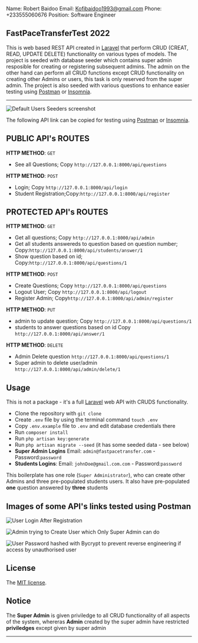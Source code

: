 Name: Robert Baidoo
Email: Kofibaidoo1993@gmail.com
Phone: +233555060676
Position: Software Engineer

## FastPaceTransferTest 2022

This is web based REST API created in [Laravel](https://laravel.com/) that perform CRUD (CREAT, READ, UPDATE DELETE) functionality on various types of models. The project is seeded with database seeder which contains super admin resposible for creating or registering subsequent admins. The admin on the other hand can perform all CRUD functions except CRUD functionality on creating other Admins or users, this task is only reserved from the super admin. The project is also seeded with various questions to enhance easier testing using [Postman](https://www.postman.com/) or [Insomnia](https://insomnia.rest/).

---

![Default Users Seeders screenshot](https://drive.google.com/uc?export=view&id=1blmwLQCe2ZwXAnWn2C4BY8TOyC3ip4A7)

The following API link can be copied for testing using [Postman](https://www.postman.com/) or [Insomnia](https://insomnia.rest/).
## PUBLIC API's ROUTES
**HTTP METHOD**: `GET`
-   See all Questions; Copy `http://127.0.0.1:8000/api/questions`

**HTTP METHOD**: `POST`
-   Login; Copy `http://127.0.0.1:8000/api/login`
-   Student Registration;Copy:`http://127.0.0.1:8000/api/register`

## PROTECTED API's ROUTES

**HTTP METHOD**: `GET`

-   Get all questions; Copy `http://127.0.0.1:8000/api/admin`
-   Get all students answereds to question based on question number; Copy:`http://127.0.0.1:8000/api/students/answer/1`
-   Show question based on id; Copy:`http://127.0.0.1:8000/api/questions/1`

**HTTP METHOD**: `POST`
-   Create Questions; Copy `http://127.0.0.1:8000/api/questions`
-   Logout User; Copy `http://127.0.0.1:8000/api/logout`
-   Register Admin; Copy`http://127.0.0.1:8000/api/admin/register`

**HTTP METHOD**: `PUT`
-   admin to update question; Copy `http://127.0.0.1:8000/api/questions/1`
-   students to answer questions based on id Copy `http://127.0.0.1:8000/api/answer/1`

**HTTP METHOD**: `DELETE`

-   Admin Delete question `http://127.0.0.1:8000/api/questions/1`
-   Super admin to delete user/admin `http://127.0.0.1:8000/api/admin/delete/1`

## Usage

This is not a package - it's a full [Laravel](https://laravel.com/) web API with CRUDS functionality.

-   Clone the repository with `git clone`
-   Create `.env` file by using the terminal command `touch .env`
-   Copy `.env.example` file to `.env` and edit database credentials there
-   Run `composer install`
-   Run `php artisan key:generate`
-   Run `php artisan migrate --seed` (it has some seeded data - see below)
-   **Super Admin Logins** Email: `admin@fastpacetransfer.com` - Password:`password`
-   **Students Logins**: Email: `johnDoe@gmail.com.com` - Password:`password`


This boilerplate has one role (`Super Administrator`), who can create other Admins and three pre-populated students users. It also have pre-populated **one** question answered by **three** students

## Images of some API's links tested using Postman

![User Login After Registration](https://drive.google.com/uc?export=view&id=13WzPUbPsTry3HbONQp40fnrGeuSlieNl)

![Admin trying to Create User which Only Super Admin can do](https://drive.google.com/file/d/1DZ7hDkTNIlM_QMLTjeBpS-tjQkVC54OS/edit)

![User Password hashed with Bycrypt to prevent reverse engineering if access by unauthorised user](https://drive.google.com/uc?export=view&id=1ul2uGp_4Ww9UKqGb6XKZJvlDh9hFBHZH)

## License

The [MIT license](http://opensource.org/licenses/MIT).

## Notice

The **Super Admin** is given priviledge to all CRUD functionality of all aspects of the system, whereras **Admin** created by the super admin have restricted **priviledges** except given by super admin

---
